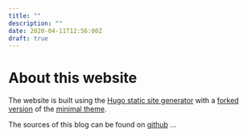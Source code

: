 ```yaml
---
title: ""
description: ""
date: 2020-04-11T12:56:00Z
draft: true
---
```


# About this website

The website is built using the [Hugo static site generator](https://gohugo.io/) with a
[forked version](https://github.com/FQ400/minimal) of the [minimal theme](https://themes.gohugo.io/minimal/).

The sources of this blog can be found on [github](https://github.com) ...
